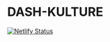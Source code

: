 # DASH-KULTURE
[![Netlify Status](https://api.netlify.com/api/v1/badges/387a1ede-15ae-4285-b7cf-e7568fadfc35/deploy-status)](https://app.netlify.com/sites/dashkulture/deploys)
